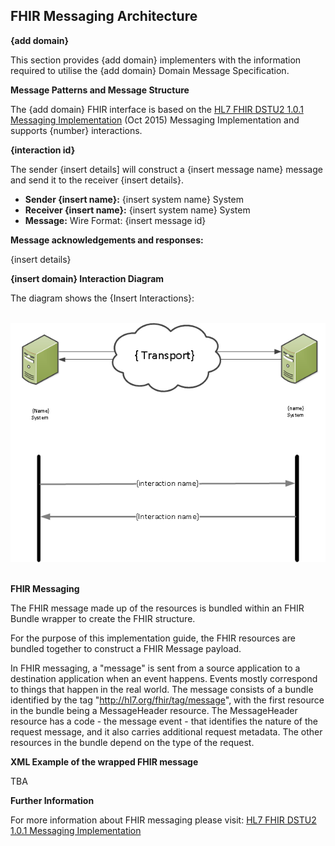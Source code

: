 ## FHIR Messaging Architecture ##


**{add domain}**

This section provides {add domain} implementers with the information required to utilise the {add domain} Domain Message Specification.

**Message Patterns and Message Structure**

The {add domain} FHIR interface is based on the [HL7 FHIR DSTU2 1.0.1 Messaging Implementation] (Oct 2015) Messaging Implementation and supports {number} interactions. 


**{interaction id}**

The sender {insert details] will construct a {insert message name} message and send it to the receiver {insert details}.

- **Sender {insert name}:** {insert system name} System
- **Receiver {insert name}:** {insert system name} System
- **Message:** Wire Format:  {insert message id} 

**Message acknowledgements and responses:**

{insert details}


**{insert domain} Interaction Diagram**


The diagram shows the {Insert Interactions}:



</br>
<div style="display: block;"><img  src="Interactions.png" alt="DDAInteractions"></div>  
</br>


**FHIR Messaging**

The FHIR message made up of the resources is bundled within an FHIR Bundle wrapper to create the FHIR structure.

For the purpose of this implementation guide, the FHIR resources are bundled together to construct a FHIR Message payload.

In FHIR messaging, a "message" is sent from a source application to a destination application when an event happens. Events mostly correspond to things that happen in the real world. The message consists of a bundle identified by the tag "http://hl7.org/fhir/tag/message", with the first resource in the bundle being a MessageHeader resource. The MessageHeader resource has a code - the message event - that identifies the nature of the request message, and it also carries additional request metadata. The other resources in the bundle depend on the type of the request.

**XML Example of the wrapped FHIR message**

TBA

**Further Information**
  
For more information about FHIR messaging please visit: [HL7 FHIR DSTU2 1.0.1 Messaging Implementation]


[HL7 FHIR DSTU2 1.0.1 Messaging Implementation]:https://www.hl7.org/fhir/DSTU2/messaging.html



